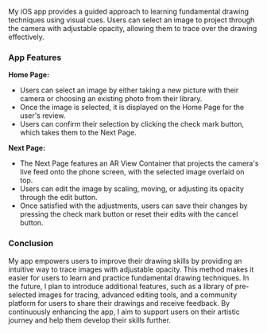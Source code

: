 My iOS app provides a guided approach to learning fundamental drawing techniques using visual cues. Users can select an image to project through the camera with adjustable opacity, allowing them to trace over the drawing effectively.

### App Features

**Home Page:**
- Users can select an image by either taking a new picture with their camera or choosing an existing photo from their library.
- Once the image is selected, it is displayed on the Home Page for the user's review.
- Users can confirm their selection by clicking the check mark button, which takes them to the Next Page.

**Next Page:**
- The Next Page features an AR View Container that projects the camera's live feed onto the phone screen, with the selected image overlaid on top.
- Users can edit the image by scaling, moving, or adjusting its opacity through the edit button.
- Once satisfied with the adjustments, users can save their changes by pressing the check mark button or reset their edits with the cancel button.

### Conclusion

My app empowers users to improve their drawing skills by providing an intuitive way to trace images with adjustable opacity. This method makes it easier for users to learn and practice fundamental drawing techniques. In the future, I plan to introduce additional features, such as a library of pre-selected images for tracing, advanced editing tools, and a community platform for users to share their drawings and receive feedback. By continuously enhancing the app, I aim to support users on their artistic journey and help them develop their skills further.
